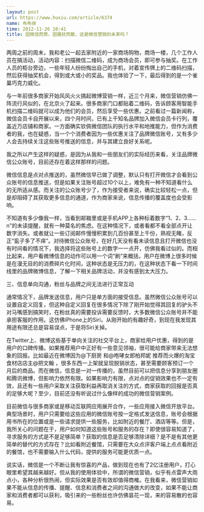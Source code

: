 ```yaml
---
layout: post
url: https://www.huxiu.com/article/6374
name: 布布徐
time: 2012-11-26 10:41
title: 因微信而聚，因骚扰而散，这是微信营销的未来吗？
---
```

两周之前的周末，我和老公一起去家附近的一家商场购物，商场一楼，几个工作人员在搞活动，活动内容：扫描微信二维码，成为商场会员，即可参与抽奖。在工作人员的柜台旁边，一些年轻人纷纷掏出自己的手机，对着宣传牌上的二维码扫描，然后获得抽奖机会，得到或大或小的奖品。我也体验了一下，最后得到的是一个雀巢巧克力威化。

与一年前很多商家开始风风火火搞起微博营销一样，近三个月来，微信营销仿佛一阵流行风似的，在北京火了起来。很多商家门口都贴着二维码，告诉顾客用智能手机扫描二维码就可以成为他们的会员，然后享受一些优惠。之前看过一篇新闻称，微信会员卡自开展以来，四个月时间，已有上千知名品牌加入微信会员卡行列，覆盖近万店铺和商家。一方面确实钦佩微信团队的执行水平和地推能力，但作为消费者的我，也在疑惑，当一个个消费者因为一些优惠关注了品牌微信账号，又有多少人会去持续关注这些账号推送的信息，并与其建立良好关系呢。

我之所以产生这样的疑惑，是因为从我和一些朋友们的实际经历来看，关注品牌微信公众账号，目前还存在着这样那样的问题。

微信信息是点对点推送的，虽然微信早已做了调整，默认只有打开微信才会看到公众账号的信息推送，但是如果关注账号超过10个以上，难免有一种不知道看什么的无所适从感。而关注的公众账号少了，作为接受者来说，确实比较轻松一点，但是却阻碍了其获取更多信息的通道，作为商家来说，信息传播的覆盖度也会受影响。

不知道有多少像我一样，当看到邮箱里或是手机APP上各种标着数字“1、2、3……n”的未读提醒，就有一种莫名的焦虑。在这种情况下，或者看都不看全部点开让数字消失。或者就让一些订阅邮件慢慢积累到几百份甚至上千份，熟视无睹，反正“虱子多了不痒”。对待微信公众账号，在好几天没有看未读信息且打开微信也没有时间看的情况下，我选择将这些账号上的数字一一点开，仿佛我看过似的。而相比起来，用户看微博信息的动作可以用一个词“刷”来概括，用户在微博上很多时候是在漫无目的的消费碎片化时间，这种状态是无压力的，在这种状态下看一下时间线里的品牌微博信息，了解一下相关品牌活动，并没有感到太大压力。

三、信息单向沟通，粉丝与品牌之间无法进行正常互动

通常情况下，品牌发送信息，用户只是单方面的接受信息。虽然微信公众账号可以设置自定义回复，但这种自定义回复在很多情况下除了刚开始觉得其回复的驴头不对马嘴感到搞笑时，在粉丝真的需要投诉需要反馈时，大多数微信公众账号并不能承担客服的作用。这仿佛iPhone上的Siri，从刚开始的有趣好奇，到现在我发现其用途有限还总是容易误点，于是将Siri关掉。

在Twitter上、微博这些基于单向关注的社交平台上，商家给用户优惠，得到的是用户的口碑传播。如果推荐用户中正好有一些意见领袖，很可能给商家带来无法想象的回报。比如最近在微博因为@下厨房 和@咆哮女郎柏邦妮 推荐而火爆的淘宝食材店店主@把文翰 ，很多东西一上架就呈现脱销状态，甚至需要顾客预订一个月后的商品。而在微信，信息是一对一传播的，虽然目前可以把信息分享到朋友圈和腾讯微博，但影响力依然有限。如果影响力有限，点对点的促销效果也不一定有效，且还有一些用户采取关注获取利益再取消关注的方式，商家获取的回报是否真的足够大呢？至少，目前还没有听说过什么像样的成功的微信营销案例。

目前微信与很多商家或是移动互联网应用展开合作，一些应用接入微信开放平台。典型场景时，用户只需要给这些应用的微信账号按一定格式发送信息，账号会根据用书所在的位置或是一些请求提供一些服务，比如附近的餐厅、酒店等等。但是，我所关心的问题在于，用户如何知道这些账号和服务的存在？即使很容易知道了，寻求服务的方式是不是足够简单？获取的信息是否足够清除详细？是不是有其他更简单的替代的方式存在？比如看附近餐馆，只需要在大众点评客户端上点点看附近的餐馆，也不需要输入什么代码，提供的服务可能更优质一点。

说实话，微信是一个不断让我有惊喜的产品，做到现在也有了2亿注册用户，打心眼里希望其越来越好。但从我的使用体验中，所谓的微信营销，似乎有点雷声大雨点小，各种分析很热闹，但实际效果是否有效却值得商榷。在我看来，微信营销如果不能从信息的传播、提醒、信息和消费者之间的沟通做大的改变，如果不能让商家和消费者都可以获利，吸引来的一些粉丝也许仿佛昙花一现，来的容易散的也容易。

